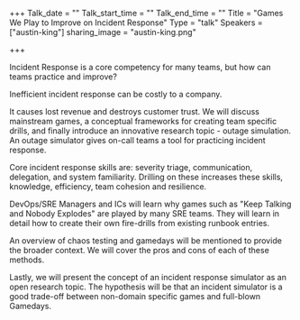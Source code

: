 +++
Talk_date = ""
Talk_start_time = ""
Talk_end_time = ""
Title = "Games We Play to Improve on Incident Response"
Type = "talk"
Speakers = ["austin-king"]
sharing_image = "austin-king.png"

+++

Incident Response is a core competency for many teams, but how can teams practice and improve? 

Inefficient incident response can be costly to a company. 

It causes lost revenue and destroys customer trust. We will discuss mainstream games, a conceptual frameworks for creating team specific drills, and finally introduce an innovative research topic - outage simulation. An outage simulator gives on-call teams a tool for practicing incident response. 

Core incident response skills are: severity triage, communication, delegation, and system familiarity. Drilling on these increases these skills, knowledge, efficiency, team cohesion and resilience. 

DevOps/SRE Managers and ICs will learn why games such as "Keep Talking and Nobody Explodes" are played by many SRE teams. They will learn in detail how to create their own fire-drills from existing runbook entries. 

An overview of chaos testing and gamedays will be mentioned to provide the broader context. We will cover the pros and cons of each of these methods. 

Lastly, we will present the concept of an incident response simulator as an open research topic. The hypothesis will be that an incident simulator is a good trade-off between non-domain specific games and full-blown Gamedays. 
